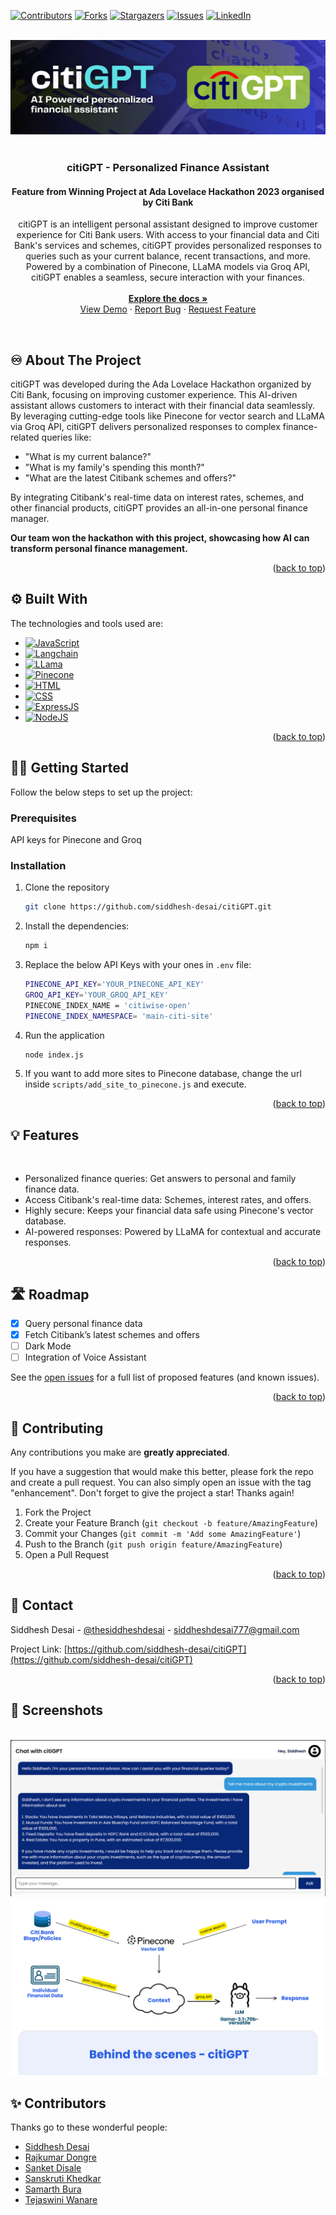 <a name="readme-top"></a>

[![Contributors][contributors-shield]][contributors-url]
[![Forks][forks-shield]][forks-url]
[![Stargazers][stars-shield]][stars-url]
[![Issues][issues-shield]][issues-url]
[![LinkedIn][linkedin-shield]][linkedin-url]

<!-- PROJECT LOGO -->
<br/>
<div align="center">
  <a href="https://github.com/siddhesh-desai/citiGPT">
    <img src="images/citigpt.png" alt="Logo">
  </a>
    <br>
    <br>

  <h3 align="center"><b>citiGPT - Personalized Finance Assistant</b></h3>
  <h4 align="center"><b>Feature from Winning Project at Ada Lovelace Hackathon 2023 organised by Citi Bank</b></h4>

  <p align="center">
    citiGPT is an intelligent personal assistant designed to improve customer experience for Citi Bank users. With access to your financial data and Citi Bank's services and schemes, citiGPT provides personalized responses to queries such as your current balance, recent transactions, and more. Powered by a combination of Pinecone, LLaMA models via Groq API, citiGPT enables a seamless, secure interaction with your finances. 
    <br />
    <br>
    <a href="https://github.com/siddhesh-desai/citiGPT"><strong>Explore the docs »</strong></a>
    <br />
    <a href="https://github.com/siddhesh-desai/citiGPT">View Demo</a>
    ·
    <a href="https://github.com/siddhesh-desai/citiGPT/issues">Report Bug</a>
    ·
    <a href="https://github.com/siddhesh-desai/citiGPT/issues">Request Feature</a>
  </p>
</div>

<!-- ABOUT THE PROJECT -->
<br>

## ♾️ About The Project

citiGPT was developed during the Ada Lovelace Hackathon organized by Citi Bank, focusing on improving customer experience. This AI-driven assistant allows customers to interact with their financial data seamlessly. By leveraging cutting-edge tools like Pinecone for vector search and LLaMA via Groq API, citiGPT delivers personalized responses to complex finance-related queries like:

- "What is my current balance?"
- "What is my family's spending this month?"
- "What are the latest Citibank schemes and offers?"

By integrating Citibank's real-time data on interest rates, schemes, and other financial products, citiGPT provides an all-in-one personal finance manager.

<b>Our team won the hackathon with this project, showcasing how AI can transform personal finance management.</b>

<p align="right">(<a href="#readme-top">back to top</a>)</p>

## ⚙️ Built With

The technologies and tools used are:

- [![JavaScript][javascript]][javascript-url]
- [![Langchain][langchain]][langchain-url]
- [![LLama][llama]][llama-url]
- [![Pinecone][pinecone]][pinecone-url]
- [![HTML][html]][html-url]
- [![CSS][css]][css-url]
- [![ExpressJS][express]][express-url]
- [![NodeJS][node]][node-url]

<p align="right">(<a href="#readme-top">back to top</a>)</p>

<!-- GETTING STARTED -->

## 🧑‍💻 Getting Started

Follow the below steps to set up the project:

### Prerequisites

API keys for Pinecone and Groq

### Installation

1. Clone the repository

   ```sh
   git clone https://github.com/siddhesh-desai/citiGPT.git
   ```

2. Install the dependencies:

   ```sh
   npm i
   ```

3. Replace the below API Keys with your ones in `.env` file:

   ```sh
   PINECONE_API_KEY='YOUR_PINECONE_API_KEY'
   GROQ_API_KEY='YOUR_GROQ_API_KEY'
   PINECONE_INDEX_NAME = 'citiwise-open'
   PINECONE_INDEX_NAMESPACE= 'main-citi-site'
   ```

4. Run the application

   ```sh
   node index.js
   ```

5. If you want to add more sites to Pinecone database, change the url inside `scripts/add_site_to_pinecone.js` and execute.

<p align="right">(<a href="#readme-top">back to top</a>)</p>

<!-- USAGE EXAMPLES -->

## 💡 Features

<br>

- Personalized finance queries: Get answers to personal and family finance data.
- Access Citibank's real-time data: Schemes, interest rates, and offers.
- Highly secure: Keeps your financial data safe using Pinecone's vector database.
- AI-powered responses: Powered by LLaMA for contextual and accurate responses.

<p align="right">(<a href="#readme-top">back to top</a>)</p>

<!-- ROADMAP -->

## 🛣️ Roadmap

- [x] Query personal finance data
- [x] Fetch Citibank’s latest schemes and offers
- [ ] Dark Mode
- [ ] Integration of Voice Assistant

See the [open issues](https://github.com/siddhesh-desai/citiGPT/issues) for a full list of proposed features (and known issues).

<p align="right">(<a href="#readme-top">back to top</a>)</p>

<!-- CONTRIBUTING -->

## 👣 Contributing

Any contributions you make are **greatly appreciated**.

If you have a suggestion that would make this better, please fork the repo and create a pull request. You can also simply open an issue with the tag "enhancement".
Don't forget to give the project a star! Thanks again!

1. Fork the Project
2. Create your Feature Branch (`git checkout -b feature/AmazingFeature`)
3. Commit your Changes (`git commit -m 'Add some AmazingFeature'`)
4. Push to the Branch (`git push origin feature/AmazingFeature`)
5. Open a Pull Request

<p align="right">(<a href="#readme-top">back to top</a>)</p>

<!-- CONTACT -->

## 📧 Contact

Siddhesh Desai - [@thesiddheshdesai](https://www.linkedin.com/in/thesiddheshdesai/) - siddheshdesai777@gmail.com

Project Link: [https://github.com/siddhesh-desai/citiGPT](https://github.com/siddhesh-desai/citiGPT)

<p align="right">(<a href="#readme-top">back to top</a>)</p>

## 📸 Screenshots

<br>
<img src="images/demo.png" alt="Demo">
<br>
<img src="images/arch.png" alt="Architecture">

## ✨ Contributors

Thanks go to these wonderful people:

- [Siddhesh Desai](https://github.com/siddhesh-desai/)
- [Rajkumar Dongre](https://github.com/rajkumardongre/)
- [Sanket Disale](https://github.com/sanketdisale871/)
- [Sanskruti Khedkar](https://github.com/sanskrutikhedkar9/)
- [Samarth Bura](https://github.com/samarthNV/)
- [Tejaswini Wanare](https://github.com/Tejaswini-9703/)

[contributors-shield]: https://img.shields.io/github/contributors/siddhesh-desai/citiGPT.svg?style=for-the-badge
[contributors-url]: https://github.com/siddhesh-desai/citiGPT/graphs/contributors
[forks-shield]: https://img.shields.io/github/forks/siddhesh-desai/citiGPT.svg?style=for-the-badge
[forks-url]: https://github.com/siddhesh-desai/citiGPT/network/members
[stars-shield]: https://img.shields.io/github/stars/siddhesh-desai/citiGPT.svg?style=for-the-badge
[stars-url]: https://github.com/siddhesh-desai/citiGPT/stargazers
[issues-shield]: https://img.shields.io/github/issues/siddhesh-desai/citiGPT.svg?style=for-the-badge
[issues-url]: https://github.com/siddhesh-desai/citiGPT/issues
[license-shield]: https://img.shields.io/github/license/siddhesh-desai/citiGPT.svg?style=for-the-badge
[license-url]: https://github.com/siddhesh-desai/citiGPT/blob/master/LICENSE.txt
[linkedin-shield]: https://img.shields.io/badge/-LinkedIn-black.svg?style=for-the-badge&logo=linkedin&colorB=555
[linkedin-url]: https://linkedin.com/in/thesiddheshdesai
[javascript]: https://img.shields.io/badge/Javascript-000000?style=for-the-badge&logo=javascript&logoColor=white
[javascript-url]: https://developer.mozilla.org/en-US/docs/Web/JavaScript
[langchain]: https://img.shields.io/badge/Langchain-0769AD?style=for-the-badge&logo=langchain&logoColor=white
[langchain-url]: https://js.langchain.com/v0.2/docs/introduction/
[llama]: https://img.shields.io/badge/LLama-20232A?style=for-the-badge&logo=ollama&logoColor=61DAFB
[llama-url]: https://www.llama.com/
[pinecone]: https://img.shields.io/badge/Pinecone-000000?style=for-the-badge&logo=victoriametrics&logoColor=white
[pinecone-url]: https://docs.pinecone.io/home
[html]: https://img.shields.io/badge/HTML-20232A?style=for-the-badge&logo=html5&logoColor=61DAFB
[html-url]: https://developer.mozilla.org/en-US/docs/Web/HTML
[css]: https://img.shields.io/badge/Css-000000?style=for-the-badge&logo=css3&logoColor=white
[css-url]: https://developer.mozilla.org/en-US/docs/Web/CSS
[js]: https://img.shields.io/badge/Javscript-0769AD?style=for-the-badge&logo=javascript&logoColor=white
[js-url]: https://developer.mozilla.org/en-US/docs/Web/javascript
[mongodb]: https://img.shields.io/badge/mongodb-20232A?style=for-the-badge&logo=mongodb&logoColor=61DAFB
[mongodb-url]: https://www.mongodb.com/docs/
[express]: https://img.shields.io/badge/expressjs-000000?style=for-the-badge&logo=express&logoColor=white
[express-url]: https://expressjs.com/
[node]: https://img.shields.io/badge/NodeJS-0769AD?style=for-the-badge&logo=node.js&logoColor=white
[node-url]: https://nodejs.org/en/docs
